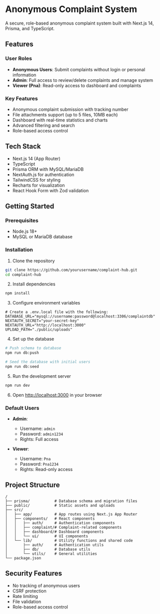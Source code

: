 # Anonymous Complaint System

A secure, role-based anonymous complaint system built with Next.js 14, Prisma, and TypeScript.

## Features

### User Roles

- **Anonymous Users**: Submit complaints without login or personal information
- **Admin**: Full access to review/delete complaints and manage system
- **Viewer (Pna)**: Read-only access to dashboard and complaints

### Key Features

- Anonymous complaint submission with tracking number
- File attachments support (up to 5 files, 10MB each)
- Dashboard with real-time statistics and charts
- Advanced filtering and search
- Role-based access control

## Tech Stack

- Next.js 14 (App Router)
- TypeScript
- Prisma ORM with MySQL/MariaDB
- NextAuth.js for authentication
- TailwindCSS for styling
- Recharts for visualization
- React Hook Form with Zod validation

## Getting Started

### Prerequisites

- Node.js 18+
- MySQL or MariaDB database

### Installation

1. Clone the repository

```bash
git clone https://github.com/yourusername/complaint-hub.git
cd complaint-hub
```

2. Install dependencies

```bash
npm install
```

3. Configure environment variables

```
# Create a .env.local file with the following:
DATABASE_URL="mysql://username:password@localhost:3306/complaintdb"
NEXTAUTH_SECRET="your-secret-key"
NEXTAUTH_URL="http://localhost:3000"
UPLOAD_PATH="./public/uploads"
```

4. Set up the database

```bash
# Push schema to database
npm run db:push

# Seed the database with initial users
npm run db:seed
```

5. Run the development server

```bash
npm run dev
```

6. Open [http://localhost:3000](http://localhost:3000) in your browser

### Default Users

- **Admin**:

  - Username: `admin`
  - Password: `admin1234`
  - Rights: Full access

- **Viewer**:
  - Username: `Pna`
  - Password: `Pna1234`
  - Rights: Read-only access

## Project Structure

```
/
├── prisma/           # Database schema and migration files
├── public/           # Static assets and uploads
├── src/
│   ├── app/          # App routes using Next.js App Router
│   ├── components/   # React components
│   │   ├── auth/     # Authentication components
│   │   ├── complaint/# Complaint-related components
│   │   ├── dashboard/# Dashboard components
│   │   └── ui/       # UI components
│   └── lib/          # Utility functions and shared code
│       ├── auth/     # Authentication utils
│       ├── db/       # Database utils
│       └── utils/    # General utilities
└── package.json
```

## Security Features

- No tracking of anonymous users
- CSRF protection
- Rate limiting
- File validation
- Role-based access control
